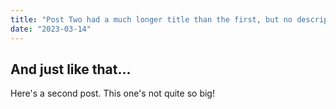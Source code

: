 ```yaml
---
title: "Post Two had a much longer title than the first, but no description"
date: "2023-03-14"
---
```


## And just like that...

Here's a second post. This one's not quite so big!

